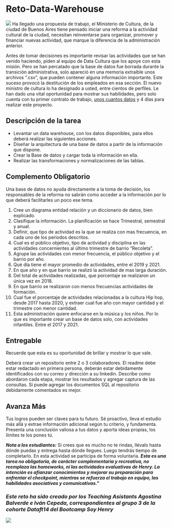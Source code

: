 # Reto-Data-Warehouse
![](https://github.com/Ivan-Cepeda/Reto-Data-Warehouse/blob/main/src/67-675661_data-warehouse-icon-png.png)
Ha llegado una propuesta de trabajo, el Ministerio de Cultura, de la ciudad de Buenos Aires tiene pensado iniciar una reforma a la actividad cultural de la ciudad, necesitan reinventarse para organizar, promover y financiar nuevas actividad, que marque la diferencia de la administración anterior. 

Antes de tomar decisiones es importante revisar las actividades que se han venido haciendo, piden al equipo de Data Cultura que los apoye con esta misión. Pero se han percatado que la base de datos fue borrada durante la transición administrativa, solo apareció en una memoria extraíble unos archivos “.csv”, que pueden contener alguna información importante. Este suceso provocó la destitución de los empleados en esa sección. El nuevo ministro de cultura lo ha designado a usted, entre cientos de perfiles. Le han dado una vital oportunidad para mostrar sus habilidades, pero solo cuenta con tu primer contrato de trabajo, [unos cuantos datos](Data) y 4 días para realizar este proyecto.

## **Descripción de la tarea**

- Levantar un data warehouse, con los datos disponibles, para ellos deberá realizar las siguientes acciones.
- Diseñar la arquitectura de una base de datos a partir de la información que dispone.
- Crear la Base de datos y cargar toda la información en ella.
- Realizar las transformaciones y normalizaciones de las tablas.

## Complemento Obligatorio

Una base de datos no ayuda directamente a la toma de decisión, los responsables de la reforma no sabrán como acceder a la información por lo que deberá facilitarles un poco ese tema.

1. Cree un diagrama entidad relación y un diccionario de datos, bien explicado.
2. Clasifique la información. La planificación se hace Trimestral, semestral y anual.  
3. Definir, que tipo de actividad es la que se realiza con mas frecuencia, en cada uno de los periodos descritos.
4. Cual es el público objetivo, tipo de actividad y disciplina en las actividades concernientes al último trimestre de barrio “Recoleta”.
5. Agrupe las actividades con menor frecuencia, el público objetivo y el barrio por año.
6. Qué día tiene el mayor promedio de actividades, entre el 2019 y 2021.
7. En que año y en que barrio se realizó la actividad de mas larga duración.
8. Del total de actividades realizadas, que porcentaje se realizaron un única vez en 2018.
9. En que barrio se realizaron con menos frecuencias actividades de formación.
10. Cual fue el porcentaje de actividades relacionadas a la cultura Hip hop, desde 2017 hasta 2020, y extraer cual fue año con mayor cantidad y el trimestre con menor cantidad.
11. Esta administración quiere enfocarse en la música y los niños. Por lo que es importante crear un base de datos solo, con actividades infantiles. Entre el 2017 y 2021.

## **Entregable**

Recuerde que esta es su oportunidad de brillar y mostrar lo que vale. 

Deberá crear un repositorio entre 2 o 3 colaboradores. El readme debe estar redactado en primera persona, deberán estar debidamente identificados con su correo y dirección a su linkedin. Describe como abordaron cada etapa, mostrar los resultados y agregar captura de las consultas. Si puede agregar los documentos SQL al repositorio debidamente comentados es mejor. 

## Avanza Más

Tus logros pueden ser claves para tu futuro. Sé proactivo, lleva el estudio más allá y extrae información adicional según tu criterio, y fundamenta. Presenta una conclusión valiosa a tus datos y aporta ideas propias, los límites te los pones tú.  

***Nota a los estudiantes:*** Si crees que es mucho no te rindas, llévalo hasta dónde puedas y entrega hasta dónde llegues. Luego tendrás tiempo de completarlo. En esta actividad se participa de forma voluntaria. ***Esta es una tarea no obligatoria, de carácter complementaria y recreativa, no reemplaza las homeworks, ni las actividades evaluativas de Henry. La intención es afianzar conocimientos y mejorar su preparación para enfrentar el checkpoint, mientras se refuerza el trabajo en equipo, las habilidades asociativas y comunicativas.”***
### ***Este reto ha sido creado por los Teaching Asistants Agostina Balverde e Iván Cepeda, correspondientes al grupo 3 de la cohorte Dataft14 del Bootcamp Soy Henry***

![](https://github.com/Ivan-Cepeda/Reto-Data-Warehouse/blob/main/src/1688512044555.jpg)
